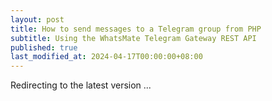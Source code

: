 ```yaml
---
layout: post
title: How to send messages to a Telegram group from PHP
subtitle: Using the WhatsMate Telegram Gateway REST API
published: true
last_modified_at: 2024-04-17T00:00:00+08:00
---
```




<script>
    function pageRedirect() {
        window.location.replace("/2022-06-23-send-telegram-group-message-php/");
    }      
    setTimeout("pageRedirect()", 1000);
</script>

Redirecting to the latest version ...


